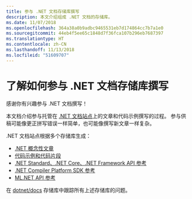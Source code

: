 ```yaml
---
title: 参与 .NET 文档存储库撰写
description: 本文介绍组成 .NET 文档的存储库。
ms.date: 11/07/2018
ms.openlocfilehash: 364a38a0b9adbc9465531eb7d174864cc7b7a1e0
ms.sourcegitcommit: 44eb4f5ee65c1848d7f36fca107b296eb7687397
ms.translationtype: HT
ms.contentlocale: zh-CN
ms.lasthandoff: 11/13/2018
ms.locfileid: "51609707"
---
```

# <a name="learn-how-to-contribute-to-the-net-docs-repositories"></a>了解如何参与 .NET 文档存储库撰写

感谢你有兴趣参与 .NET 文档撰写！

本文档介绍参与托管在 [.NET 文档站点](https://docs.microsoft.com/dotnet)上的文章和代码示例撰写的过程。 参与供稿可能像更正拼写错误一样简单，也可能像撰写新文章一样复杂。

.NET 文档站点根据多个存储库生成：

- [.NET 概念性文章](https://github.com/dotnet/docs)
- [代码示例和代码片段](https://github.com/dotnet/samples)
- [.NET Standard、.NET Core、.NET Framework API 参考](https://github.com/dotnet/dotnet-api-docs)
- [.NET Compiler Platform SDK 参考](https://github.com/dotnet/roslyn-api-docs)
- [ML.NET API 参考](https://github.com/dotnet/ml-api-docs)

在 [dotnet/docs](https://github.com/dotnet/docs/issues) 存储库中跟踪所有上述存储库的问题。
